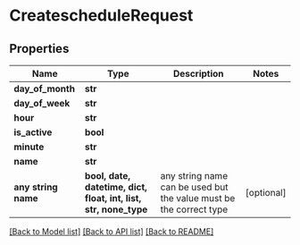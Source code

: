 # CreatescheduleRequest


## Properties
Name | Type | Description | Notes
------------ | ------------- | ------------- | -------------
**day_of_month** | **str** |  | 
**day_of_week** | **str** |  | 
**hour** | **str** |  | 
**is_active** | **bool** |  | 
**minute** | **str** |  | 
**name** | **str** |  | 
**any string name** | **bool, date, datetime, dict, float, int, list, str, none_type** | any string name can be used but the value must be the correct type | [optional]

[[Back to Model list]](../README.md#documentation-for-models) [[Back to API list]](../README.md#documentation-for-api-endpoints) [[Back to README]](../README.md)


